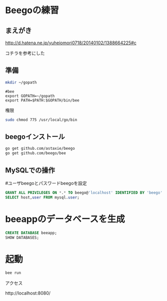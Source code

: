 # Beegoの練習

## まえがき

http://d.hatena.ne.jp/yuheiomori0718/20140102/1388664225#c

コチラを参考にした

## 準備

```zsh
mkdir ~/gopath
```

```zsh:~/.zshrc
#bee
export GOPATH=~/gopath
export PATH=$PATH:$GOPATH/bin/bee
```

権限

```zsh
sudo chmod 775 /usr/local/go/bin
```

## beegoインストール

```zsh
go get github.com/astaxie/beego
go get github.com/beego/bee
```

## MySQLでの操作

 #ユーザbeegoとパスワードbeegoを設定

```sql
GRANT ALL PRIVILEGES ON *.* TO beego@'localhost' IDENTIFIED BY 'beego' WITH GRANT OPTION;
SELECT host,user FROM mysql.user;
```

# beeappのデータベースを生成

```sql
CREATE DATABASE beeapp;
SHOW DATABASES;
```
# 起動

```zsh
bee run
```

アクセス

http://localhost:8080/
